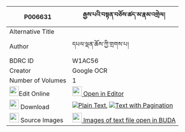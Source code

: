|P006631|རྒྱས་པའི་བསྟན་བཅོས་ཚད་མ་རྣམ་འགྲེལ། 
| --- | --- 
|Alternative Title |
|Author| དཔལ་ལྡན་ཆོས་ཀྱི་གྲགས་པ།
|BDRC ID | W1AC56
|Creator | Google OCR
|Number of Volumes| 1
|<img width="25" src="https://img.icons8.com/color/25/000000/edit-property.png">Edit Online| [<img width="25" src="https://avatars.githubusercontent.com/u/45091458?s=200&v=4"> Open in Editor](http://editor.openpecha.org/P006631)
|<img width="25" src="https://img.icons8.com/fluent/48/000000/download-2.png"/>  Download | [![](https://img.icons8.com/color/20/000000/txt.png)Plain Text](https://github.com/Openpecha/P006631/releases/download/v1/gyepa_i_tencho_tsema_namdrel_plain_P006631.zip), [![](https://img.icons8.com/color/20/000000/txt.png)Text with Pagination](https://github.com/Openpecha/P006631/releases/download/v1/gyepa_i_tencho_tsema_namdrel_pages_P006631.zip)
|<img width="25" src="https://img.icons8.com/plasticine/100/000000/pictures-folder.png"/>  Source Images | [<img width="25" src="https://library.bdrc.io/icons/BUDA-small.svg"> Images of text file open in BUDA](https://library.bdrc.io/show/bdr:W1AC56)